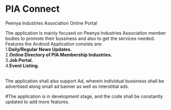 # PIA Connect
Peenya Industries Association Online Portal

The application is mainly focused on Peenya Industries Association member bodies to promote their bussiness and also to get the services needed.
Features the Android Application consists are:<br>
1.<b>Daily/Regular News Updates.</b><br>
2.<b>Online Directory of PIA Membership Industries.</b><br>
3.<b>Job Portal.</b><br>
4.<b>Event Listing.</b><br><br>

The application shall also support Ad, wherein individual bussiness shall be advertised along small ad banner as well as interstitial ads.

#The application is in development stage, and the code shall be constantly updated to add more features.

